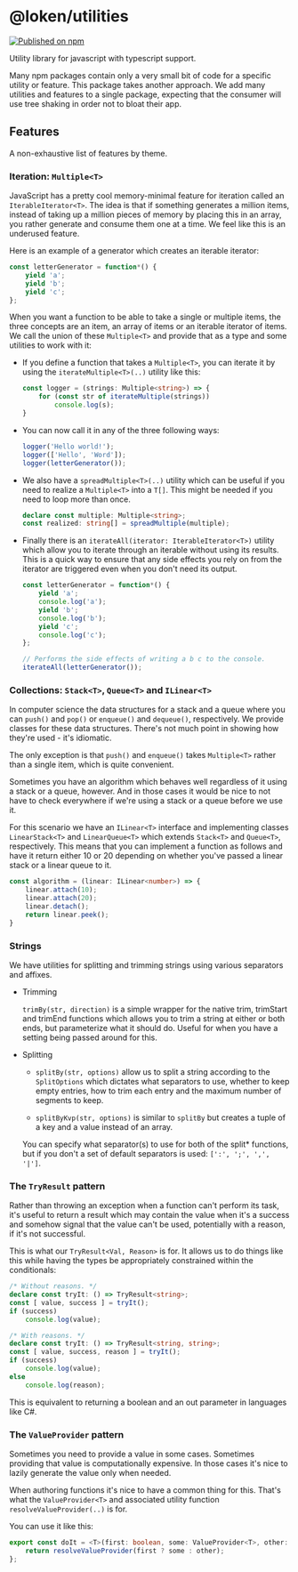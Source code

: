 # @loken/utilities

[![Published on npm](https://img.shields.io/npm/v/@loken/utilities.svg?logo=npm)](https://www.npmjs.com/package/@loken/utilities)

Utility library for javascript with typescript support.

Many npm packages contain only a very small bit of code for a specific utility or feature. This package takes another approach. We add many utilities and features to a single package, expecting that the consumer will use tree shaking in order not to bloat their app.


## Features

A non-exhaustive list of features by theme.


### Iteration: `Multiple<T>`

JavaScript has a pretty cool memory-minimal feature for iteration called an `IterableIterator<T>`. The idea is that if something generates a million items, instead of taking up a million pieces of memory by placing this in an array, you rather generate and consume them one at a time. We feel like this is an underused feature.

Here is an example of a generator which creates an iterable iterator:

```typescript
const letterGenerator = function*() {
	yield 'a';
	yield 'b';
	yield 'c';
};
```

When you want a function to be able to take a single or multiple items, the three concepts are an item, an array of items or an iterable iterator of items. We call the union of these `Multiple<T>` and provide that as a type and some utilities to work with it:

-	If you define a function that takes a `Multiple<T>`, you can iterate it by using the `iterateMultiple<T>(..)` utility like this:

	```typescript
	const logger = (strings: Multiple<string>) => {
		for (const str of iterateMultiple(strings))
			console.log(s);
	}
	```

-	You can now call it in any of the three following ways:

	```typescript
	logger('Hello world!');
	logger(['Hello', 'Word']);
	logger(letterGenerator());
	```

-	We also have a `spreadMultiple<T>(..)` utility which can be useful if you need to realize a `Multiple<T>` into a `T[]`. This might be needed if you need to loop more than once.

	```typescript
	declare const multiple: Multiple<string>;
	const realized: string[] = spreadMultiple(multiple);
	```

-	Finally there is an `iterateAll(iterator: IterableIterator<T>)` utility which allow you to iterate through an iterable without using its results. This is a quick way to ensure that any side effects you rely on from the iterator are triggered even when you don't need its output.

	```typescript
	const letterGenerator = function*() {
		yield 'a';
		console.log('a');
		yield 'b';
		console.log('b');
		yield 'c';
		console.log('c');
	};

	// Performs the side effects of writing a b c to the console.
	iterateAll(letterGenerator());
	```


### Collections: `Stack<T>`, `Queue<T>` and `ILinear<T>`

In computer science the data structures for a stack and a queue where you can `push()` and `pop()` or `enqueue()` and `dequeue()`, respectively. We provide classes for these data structures. There's not much point in showing how they're used - it's idiomatic.

The only exception is that `push()` and `enqueue()` takes `Multiple<T>` rather than a single item, which is quite convenient.

Sometimes you have an algorithm which behaves well regardless of it using a stack or a queue, however. And in those cases it would be nice to not have to check everywhere if we're using a stack or a queue before we use it.

For this scenario we have an `ILinear<T>` interface and implementing classes `LinearStack<T>` and `LinearQueue<T>` which extends `Stack<T>` and `Queue<T>`, respectively. This means that you can implement a function as follows and have it return either 10 or 20 depending on whether you've passed a linear stack or a linear queue to it.

```typescript
const algorithm = (linear: ILinear<number>) => {
	linear.attach(10);
	linear.attach(20);
	linear.detach();
	return linear.peek();
}
```


### Strings

We have utilities for splitting and trimming strings using various separators and affixes.

-	Trimming

	`trimBy(str, direction)` is a simple wrapper for the native trim, trimStart and trimEnd functions which allows you to trim a string at either or both ends, but parameterize what it should do. Useful for when you have a setting being passed around for this.

-	Splitting

	-	`splitBy(str, options)` allow us to split a string according to the `SplitOptions` which dictates what separators to use, whether to keep empty entries, how to trim each entry and the maximum number of segments to keep.

	-	`splitByKvp(str, options)` is similar to `splitBy` but creates a tuple of a key and a value instead of an array.

	You can specify what separator(s) to use for both of the split* functions, but if you don't a set of default separators is used: `[':', ';', ',', '|']`.


### The `TryResult` pattern

Rather than throwing an exception when a function can't perform its task, it's useful to return a result which may contain the value when it's a success and somehow signal that the value can't be used, potentially with a reason, if it's not successful.

This is what our `TryResult<Val, Reason>` is for. It allows us to do things like this while having the types be appropriately constrained within the conditionals:

```typescript
/* Without reasons. */
declare const tryIt: () => TryResult<string>;
const [ value, success ] = tryIt();
if (success)
	console.log(value);
```

```typescript
/* With reasons. */
declare const tryIt: () => TryResult<string, string>;
const [ value, success, reason ] = tryIt();
if (success)
	console.log(value);
else
	console.log(reason);
```

This is equivalent to returning a boolean and an out parameter in languages like C#.


### The `ValueProvider` pattern

Sometimes you need to provide a value in some cases. Sometimes providing that value is computationally expensive. In those cases it's nice to lazily generate the value only when needed.

When authoring functions it's nice to have a common thing for this. That's what the `ValueProvider<T>` and associated utility function `resolveValueProvider(..)` is for.

You can use it like this:

```typescript
export const doIt = <T>(first: boolean, some: ValueProvider<T>, other: ValueProvider<T>) => {
	return resolveValueProvider(first ? some : other);
};
```
